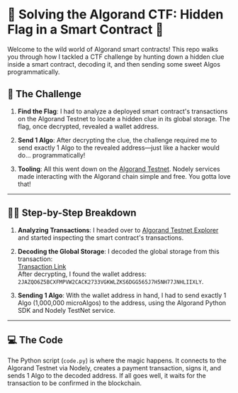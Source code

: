 # 🔐 Solving the Algorand CTF: Hidden Flag in a Smart Contract 🔐

Welcome to the wild world of Algorand smart contracts! This repo walks you through how I tackled a CTF challenge by hunting down a hidden clue inside a smart contract, decoding it, and then sending some sweet Algos programmatically.

## 🧠 The Challenge

1. **Find the Flag**: I had to analyze a deployed smart contract's transactions on the Algorand Testnet to locate a hidden clue in its global storage. The flag, once decrypted, revealed a wallet address.

2. **Send 1 Algo**: After decrypting the clue, the challenge required me to send exactly 1 Algo to the revealed address—just like a hacker would do... programmatically!

3. **Tooling**: All this went down on the [Algorand Testnet](https://testnet.explorer.perawallet.app/). Nodely services made interacting with the Algorand chain simple and free. You gotta love that!

---

## 🕵️‍♂️ Step-by-Step Breakdown

1. **Analyzing Transactions**: 
   I headed over to [Algorand Testnet Explorer](https://testnet.explorer.perawallet.app/application/718383248/) and started inspecting the smart contract's transactions.

2. **Decoding the Global Storage**: 
   I decoded the global storage from this transaction:  
   [Transaction Link](https://testnet.explorer.perawallet.app/tx/T5RNGCQXGCPAPLDPYJ5DGFVBKOFBB2VPUB2QE2Z7J3QIAXLVSMRQ/)  
   After decrypting, I found the wallet address:  
   `2JAZQO6Z5BCXFMPVW2CACK2733VGKWLZKS6DGG565J7H5NH77JNHLIIXLY`.

3. **Sending 1 Algo**: 
   With the wallet address in hand, I had to send exactly 1 Algo (1,000,000 microAlgos) to the address, using the Algorand Python SDK and Nodely TestNet service.

---

## 💻 The Code

The Python script (`code.py`) is where the magic happens. It connects to the Algorand Testnet via Nodely, creates a payment transaction, signs it, and sends 1 Algo to the decoded address. If all goes well, it waits for the transaction to be confirmed in the blockchain.
